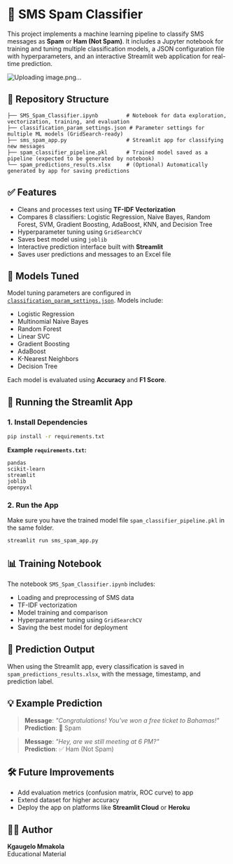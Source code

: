 
# 📨 SMS Spam Classifier

This project implements a machine learning pipeline to classify SMS messages as **Spam** or **Ham (Not Spam)**. It includes a Jupyter notebook for training and tuning multiple classification models, a JSON configuration file with hyperparameters, and an interactive Streamlit web application for real-time prediction.

![Uploading image.png…]()



## 📁 Repository Structure

```
├── SMS_Spam_Classifier.ipynb         # Notebook for data exploration, vectorization, training, and evaluation
├── classification_param_settings.json # Parameter settings for multiple ML models (GridSearch-ready)
├── sms_spam_app.py                   # Streamlit app for classifying new messages
├── spam_classifier_pipeline.pkl      # Trained model saved as a pipeline (expected to be generated by notebook)
└── spam_predictions_results.xlsx     # (Optional) Automatically generated by app for saving predictions
```

## ✅ Features

- Cleans and processes text using **TF-IDF Vectorization**
- Compares 8 classifiers: Logistic Regression, Naive Bayes, Random Forest, SVM, Gradient Boosting, AdaBoost, KNN, and Decision Tree
- Hyperparameter tuning using `GridSearchCV`
- Saves best model using `joblib`
- Interactive prediction interface built with **Streamlit**
- Saves user predictions and messages to an Excel file

## 🧪 Models Tuned

Model tuning parameters are configured in [`classification_param_settings.json`](classification_param_settings.json). Models include:

- Logistic Regression
- Multinomial Naive Bayes
- Random Forest
- Linear SVC
- Gradient Boosting
- AdaBoost
- K-Nearest Neighbors
- Decision Tree

Each model is evaluated using **Accuracy** and **F1 Score**.

## 🚀 Running the Streamlit App

### 1. Install Dependencies

```bash
pip install -r requirements.txt
```

**Example `requirements.txt`:**

```text
pandas
scikit-learn
streamlit
joblib
openpyxl
```

### 2. Run the App

Make sure you have the trained model file `spam_classifier_pipeline.pkl` in the same folder.

```bash
streamlit run sms_spam_app.py
```

## 📊 Training Notebook

The notebook `SMS_Spam_Classifier.ipynb` includes:

- Loading and preprocessing of SMS data
- TF-IDF vectorization
- Model training and comparison
- Hyperparameter tuning using `GridSearchCV`
- Saving the best model for deployment

## 📂 Prediction Output

When using the Streamlit app, every classification is saved in `spam_predictions_results.xlsx`, with the message, timestamp, and prediction label.

## 💡 Example Prediction

> **Message**: *"Congratulations! You've won a free ticket to Bahamas!"*  
> **Prediction**: 📢 Spam

> **Message**: *"Hey, are we still meeting at 6 PM?"*  
> **Prediction**: ✅ Ham (Not Spam)

## 🛠️ Future Improvements

- Add evaluation metrics (confusion matrix, ROC curve) to app
- Extend dataset for higher accuracy
- Deploy the app on platforms like **Streamlit Cloud** or **Heroku**

## 👨‍🏫 Author

**Kgaugelo Mmakola**  
Educational Material 
